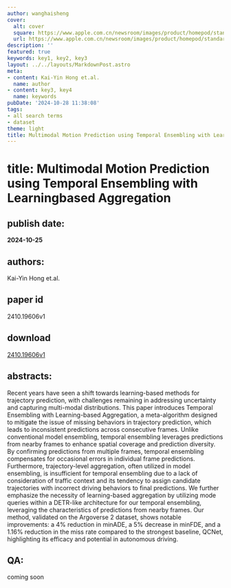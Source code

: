 ```yaml
---
author: wanghaisheng
cover:
  alt: cover
  square: https://www.apple.com.cn/newsroom/images/product/homepod/standard/Apple-HomePod-hero-230118_big.jpg.large_2x.jpg
  url: https://www.apple.com.cn/newsroom/images/product/homepod/standard/Apple-HomePod-hero-230118_big.jpg.large_2x.jpg
description: ''
featured: true
keywords: key1, key2, key3
layout: ../../layouts/MarkdownPost.astro
meta:
- content: Kai-Yin Hong et.al.
  name: author
- content: key3, key4
  name: keywords
pubDate: '2024-10-28 11:38:08'
tags:
- all search terms
- dataset
theme: light
title: Multimodal Motion Prediction using Temporal Ensembling with Learningbased Aggregation
---
```


# title: Multimodal Motion Prediction using Temporal Ensembling with Learningbased Aggregation 
## publish date: 
**2024-10-25** 
## authors: 
  Kai-Yin Hong et.al. 
## paper id
2410.19606v1
## download
[2410.19606v1](http://arxiv.org/abs/2410.19606v1)
## abstracts:
Recent years have seen a shift towards learning-based methods for trajectory prediction, with challenges remaining in addressing uncertainty and capturing multi-modal distributions. This paper introduces Temporal Ensembling with Learning-based Aggregation, a meta-algorithm designed to mitigate the issue of missing behaviors in trajectory prediction, which leads to inconsistent predictions across consecutive frames. Unlike conventional model ensembling, temporal ensembling leverages predictions from nearby frames to enhance spatial coverage and prediction diversity. By confirming predictions from multiple frames, temporal ensembling compensates for occasional errors in individual frame predictions. Furthermore, trajectory-level aggregation, often utilized in model ensembling, is insufficient for temporal ensembling due to a lack of consideration of traffic context and its tendency to assign candidate trajectories with incorrect driving behaviors to final predictions. We further emphasize the necessity of learning-based aggregation by utilizing mode queries within a DETR-like architecture for our temporal ensembling, leveraging the characteristics of predictions from nearby frames. Our method, validated on the Argoverse 2 dataset, shows notable improvements: a 4% reduction in minADE, a 5% decrease in minFDE, and a 1.16% reduction in the miss rate compared to the strongest baseline, QCNet, highlighting its efficacy and potential in autonomous driving.
## QA:
coming soon
